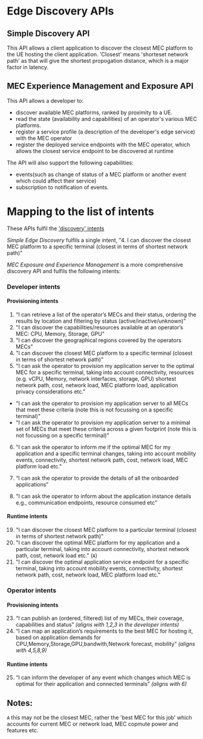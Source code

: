 # Edge Discovery APIs

## Simple Discovery API
This API allows a client application to discover the closest MEC platform to the UE hosting the client application. 'Closest' means 'shorteset network path' as that will give the shortest propogation distance, which is a major factor in latency.

## MEC Experience Management and Exposure API
This API allows a developer to:
- discover available MEC platforms, ranked by proximity to a UE.
- read the state (availability and capabilities) of an operator's various MEC platforms.
- register a service profile (a description of the developer's edge service) with the MEC operator
- register the deployed service endpoints with the MEC operator, which allows the closest service endpoint to be discovered at runtime

The API will also support the following capabilities: 
- events(such as change of status of a MEC platform or another event which could affect their service)
- subscription to notification of events.

# Mapping to the list of intents

These APIs fulfil the ['discovery' intents](https://github.com/camaraproject/EdgeCloud/blob/main/documentation/SupportingDocuments/Harmonisation%20of%20APIs/describing%20and%20harmonising%20the%20Edge%20APIs.md)

*Simple Edge Discovery* fulfils a single intent,  "4. I can discover the closest MEC platform to a specific terminal (closest in terms of shortest network path)"

*MEC Exposure and Experience Management* is a more comprehensive discovery API and fulfils the following intents:

### Developer intents
#### Provisioning intents 
1.	“I can retrieve a list of the operator’s MECs and their status, ordering the results by location and filtering by status (active/inactive/unknown)”
2.	"I can discover the capabilities/resources available at an operator’s MEC: CPU, Memory, Storage, GPU"
3.	"I can discover the geographical regions covered by the operators MECs"
4.	"I can discover the closest MEC platform to a specific terminal (closest in terms of shortest network path)"
5.	"I can ask the operator to provision my application server to the optimal MEC for a specific terminal, taking into account connectivity, resources (e.g. vCPU, Memory, network interfaces, storage, GPU) shortest network path, cost, network load, MEC platform load, application privacy considerations etc." 
  *  "I can ask the operator to provision my application server to all MECs that meet these criteria (note this is not focussing on a specific terminal)" 
  *  "I can ask the operator to provision my application server to a minimal set of MECs that meet these criteria across a given footprint (note this is not focussing on a specific terminal)" 
6.	 "I can ask the operator to inform me if the optimal MEC for my application and a specific terminal changes, taking into account mobility events, connectivity, shortest network path, cost, network load, MEC platform load etc."

16.	“I can ask the operator to provide the details of all the onboarded applications”
17.	"I can ask the operator to inform about the application instance details e.g., communication endpoints, resource consumed etc"


#### Runtime intents 
19.    "I can discover the closest MEC platform to a particular terminal (closest in terms of shortest network path)"
20.    "I can discover the optimal MEC platform for my application and a particular terminal, taking into account connectivity, shortest network path, cost, network load etc." (`A`)
21.    "I can discover the optimal application service endpoint for a specific terminal, taking into account mobility events, connectivity, shortest network path, cost, network load, MEC platform load etc."

### Operator intents
#### Provisioning intents
23. “I can publish an (ordered, filtered) list of my MECs, their coverage, capabilities and status” _(aligns with 1,2,3 in the developer intents)_ 
24. “I can map an application’s requirements to the best MEC for hosting it, based on application demands for CPU,Memory,Storage,GPU,bandwith,Network forecast, mobility” _(aligns with 4,5,8,9)_ 
#### Runtime intents 
25. “I can inform the developer of any event which changes which MEC is optimal for their application and connected terminals” _(aligns with  6)_

## Notes:

`A` this may not be the closest MEC, rather the 'best MEC for this job' which accounts for current MEC or network load, MEC copmute power and features etc.
